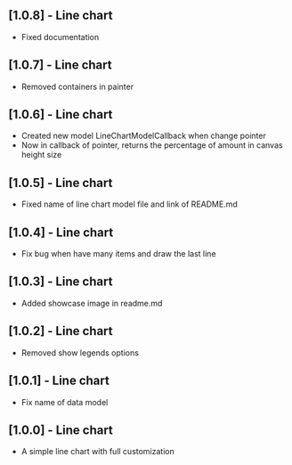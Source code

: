 ## [1.0.8] - Line chart

- Fixed documentation

## [1.0.7] - Line chart

- Removed containers in painter

## [1.0.6] - Line chart

- Created new model LineChartModelCallback when change pointer
- Now in callback of pointer, returns the percentage of amount in canvas height size

## [1.0.5] - Line chart

- Fixed name of line chart model file and link of README.md

## [1.0.4] - Line chart

- Fix bug when have many items and draw the last line

## [1.0.3] - Line chart

- Added showcase image in readme.md

## [1.0.2] - Line chart

- Removed show legends options

## [1.0.1] - Line chart

- Fix name of data model

## [1.0.0] - Line chart

- A simple line chart with full customization
